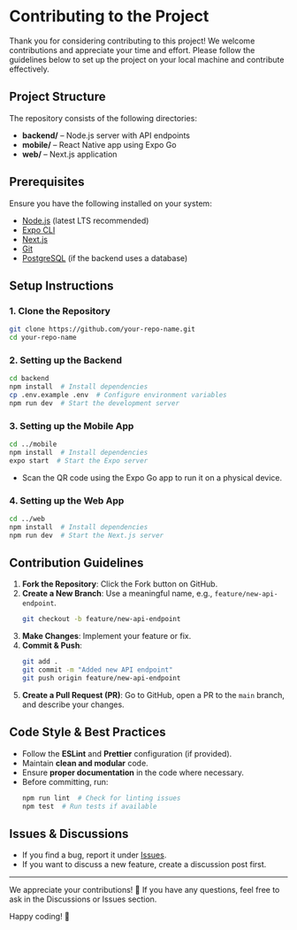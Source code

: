 # Contributing to the Project

Thank you for considering contributing to this project! We welcome contributions and appreciate your time and effort. Please follow the guidelines below to set up the project on your local machine and contribute effectively.

## Project Structure

The repository consists of the following directories:

- **backend/** – Node.js server with API endpoints
- **mobile/** – React Native app using Expo Go
- **web/** – Next.js application

## Prerequisites

Ensure you have the following installed on your system:

- [Node.js](https://nodejs.org/) (latest LTS recommended)
- [Expo CLI](https://docs.expo.dev/get-started/installation/)
- [Next.js](https://nextjs.org/docs/getting-started)
- [Git](https://git-scm.com/)
- [PostgreSQL](https://www.postgresql.org/) (if the backend uses a database)

## Setup Instructions

### 1. Clone the Repository

```sh
git clone https://github.com/your-repo-name.git
cd your-repo-name
```

### 2. Setting up the Backend

```sh
cd backend
npm install  # Install dependencies
cp .env.example .env  # Configure environment variables
npm run dev  # Start the development server
```

### 3. Setting up the Mobile App

```sh
cd ../mobile
npm install  # Install dependencies
expo start  # Start the Expo server
```

- Scan the QR code using the Expo Go app to run it on a physical device.

### 4. Setting up the Web App

```sh
cd ../web
npm install  # Install dependencies
npm run dev  # Start the Next.js server
```

## Contribution Guidelines

1. **Fork the Repository**: Click the Fork button on GitHub.
2. **Create a New Branch**: Use a meaningful name, e.g., `feature/new-api-endpoint`.
   ```sh
   git checkout -b feature/new-api-endpoint
   ```
3. **Make Changes**: Implement your feature or fix.
4. **Commit & Push**:
   ```sh
   git add .
   git commit -m "Added new API endpoint"
   git push origin feature/new-api-endpoint
   ```
5. **Create a Pull Request (PR)**: Go to GitHub, open a PR to the `main` branch, and describe your changes.

## Code Style & Best Practices

- Follow the **ESLint** and **Prettier** configuration (if provided).
- Maintain **clean and modular** code.
- Ensure **proper documentation** in the code where necessary.
- Before committing, run:
  ```sh
  npm run lint  # Check for linting issues
  npm test  # Run tests if available
  ```

## Issues & Discussions

- If you find a bug, report it under [Issues](https://github.com/your-repo-name/issues).
- If you want to discuss a new feature, create a discussion post first.

---

We appreciate your contributions! 🎉 If you have any questions, feel free to ask in the Discussions or Issues section.

Happy coding! 🚀
